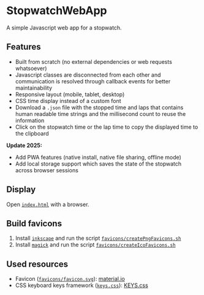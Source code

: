 # StopwatchWebApp

A simple Javascript web app for a stopwatch.

## Features

- Built from scratch (no external dependencies or web requests whatsoever)
- Javascript classes are disconnected from each other and communication is resolved through callback events for better maintainability
- Responsive layout (mobile, tablet, desktop)
- CSS time display instead of a custom font
- Download a `.json` file with the stopped time and laps that contains human readable time strings and the millisecond count to reuse the information
- Click on the stopwatch time or the lap time to copy the displayed time to the clipboard

**Update 2025:**

- Add PWA features (native install, native file sharing, offline mode)
- Add local storage support which saves the state of the stopwatch across browser sessions

## Display

Open [`index.html`](index.html) with a browser.

## Build favicons

1. Install [`inkscape`](https://inkscape.org/) and run the script [`favicons/createPngFavicons.sh`](favicons/createPngFavicons.sh)
2. Install [`magick`](https://www.imagemagick.org/script/download.php#windows) and run the script [`favicons/createIcoFavicons.sh`](favicons/createIcoFavicons.sh)

## Used resources

- Favicon ([`favicons/favicon.svg`](favicons/favicon.svg)): [material.io](https://material.io/tools/icons/?search=time&icon=timer&style=baseline)
- CSS keyboard keys framework ([`keys.css`](keys.css)): [KEYS.css](https://github.com/michaelhue/keyscss)
